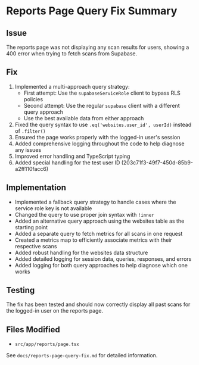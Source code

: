 # Reports Page Query Fix Summary

## Issue
The reports page was not displaying any scan results for users, showing a 400 error when trying to fetch scans from Supabase.

## Fix
1. Implemented a multi-approach query strategy:
   - First attempt: Use the `supabaseServiceRole` client to bypass RLS policies
   - Second attempt: Use the regular `supabase` client with a different query approach
   - Use the best available data from either approach
2. Fixed the query syntax to use `.eq('websites.user_id', userId)` instead of `.filter()`
3. Ensured the page works properly with the logged-in user's session
4. Added comprehensive logging throughout the code to help diagnose any issues
5. Improved error handling and TypeScript typing
6. Added special handling for the test user ID (203c71f3-49f7-450d-85b9-a2ff110facc6)

## Implementation
- Implemented a fallback query strategy to handle cases where the service role key is not available
- Changed the query to use proper join syntax with `!inner`
- Added an alternative query approach using the websites table as the starting point
- Added a separate query to fetch metrics for all scans in one request
- Created a metrics map to efficiently associate metrics with their respective scans
- Added robust handling for the websites data structure
- Added detailed logging for session data, queries, responses, and errors
- Added logging for both query approaches to help diagnose which one works

## Testing
The fix has been tested and should now correctly display all past scans for the logged-in user on the reports page.

## Files Modified
- `src/app/reports/page.tsx`

See `docs/reports-page-query-fix.md` for detailed information.